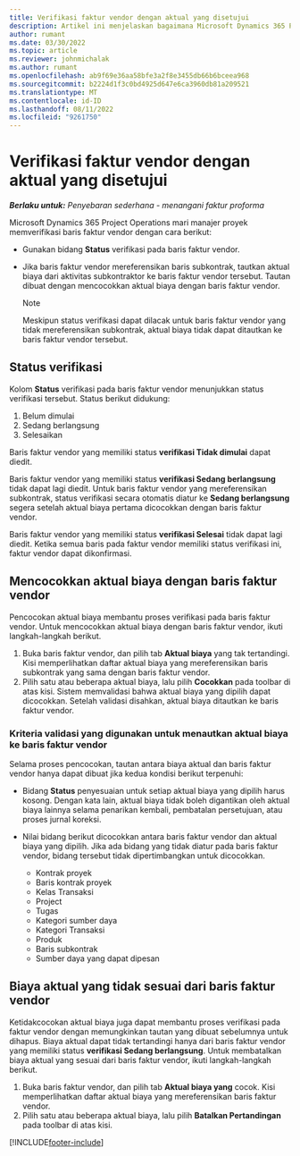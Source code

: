 ```yaml
---
title: Verifikasi faktur vendor dengan aktual yang disetujui
description: Artikel ini menjelaskan bagaimana Microsoft Dynamics 365 Project Operations mari manajer proyek memverifikasi faktur vendor dengan aktual yang disetujui sebagai kontraktor melakukan pekerjaan dan waktu yang tercatat, serta biaya dan materi yang digunakan oleh anggota tim proyek.
author: rumant
ms.date: 03/30/2022
ms.topic: article
ms.reviewer: johnmichalak
ms.author: rumant
ms.openlocfilehash: ab9f69e36aa58bfe3a2f8e3455db66b6bceea968
ms.sourcegitcommit: b2224d1f3c0bd4925d647e6ca3960db81a209521
ms.translationtype: MT
ms.contentlocale: id-ID
ms.lasthandoff: 08/11/2022
ms.locfileid: "9261750"
---
```

# <a name="verification-of-vendor-invoices-with-approved-actuals"></a>Verifikasi faktur vendor dengan aktual yang disetujui

_**Berlaku untuk:** Penyebaran sederhana - menangani faktur proforma_

Microsoft Dynamics 365 Project Operations mari manajer proyek memverifikasi baris faktur vendor dengan cara berikut:

- Gunakan bidang **Status** verifikasi pada baris faktur vendor.
- Jika baris faktur vendor mereferensikan baris subkontrak, tautkan aktual biaya dari aktivitas subkontraktor ke baris faktur vendor tersebut. Tautan dibuat dengan mencocokkan aktual biaya dengan baris faktur vendor.

    > [!NOTE]
    > Meskipun status verifikasi dapat dilacak untuk baris faktur vendor yang tidak mereferensikan subkontrak, aktual biaya tidak dapat ditautkan ke baris faktur vendor tersebut.

## <a name="verification-status"></a>Status verifikasi

Kolom **Status** verifikasi pada baris faktur vendor menunjukkan status verifikasi tersebut. Status berikut didukung:

1. Belum dimulai
2. Sedang berlangsung
3. Selesaikan

Baris faktur vendor yang memiliki status **verifikasi Tidak dimulai** dapat diedit.

Baris faktur vendor yang memiliki status **verifikasi Sedang berlangsung** tidak dapat lagi diedit. Untuk baris faktur vendor yang mereferensikan subkontrak, status verifikasi secara otomatis diatur ke **Sedang berlangsung** segera setelah aktual biaya pertama dicocokkan dengan baris faktur vendor.

Baris faktur vendor yang memiliki status **verifikasi Selesai** tidak dapat lagi diedit. Ketika semua baris pada faktur vendor memiliki status verifikasi ini, faktur vendor dapat dikonfirmasi.

## <a name="match-cost-actuals-to-vendor-invoice-lines"></a>Mencocokkan aktual biaya dengan baris faktur vendor

Pencocokan aktual biaya membantu proses verifikasi pada baris faktur vendor. Untuk mencocokkan aktual biaya dengan baris faktur vendor, ikuti langkah-langkah berikut.

1. Buka baris faktur vendor, dan pilih tab **Aktual biaya** yang tak tertandingi. Kisi memperlihatkan daftar aktual biaya yang mereferensikan baris subkontrak yang sama dengan baris faktur vendor.
2. Pilih satu atau beberapa aktual biaya, lalu pilih **Cocokkan** pada toolbar di atas kisi. Sistem memvalidasi bahwa aktual biaya yang dipilih dapat dicocokkan. Setelah validasi disahkan, aktual biaya ditautkan ke baris faktur vendor.

### <a name="validation-criteria-that-are-used-to-link-cost-actuals-to-vendor-invoice-lines"></a>Kriteria validasi yang digunakan untuk menautkan aktual biaya ke baris faktur vendor

Selama proses pencocokan, tautan antara biaya aktual dan baris faktur vendor hanya dapat dibuat jika kedua kondisi berikut terpenuhi:

- Bidang **Status** penyesuaian untuk setiap aktual biaya yang dipilih harus kosong. Dengan kata lain, aktual biaya tidak boleh digantikan oleh aktual biaya lainnya selama penarikan kembali, pembatalan persetujuan, atau proses jurnal koreksi.
- Nilai bidang berikut dicocokkan antara baris faktur vendor dan aktual biaya yang dipilih. Jika ada bidang yang tidak diatur pada baris faktur vendor, bidang tersebut tidak dipertimbangkan untuk dicocokkan.

    - Kontrak proyek
    - Baris kontrak proyek
    - Kelas Transaksi
    - Project
    - Tugas
    - Kategori sumber daya
    - Kategori Transaksi
    - Produk
    - Baris subkontrak
    - Sumber daya yang dapat dipesan

## <a name="unmatch-cost-actuals-from-a-vendor-invoice-line"></a>Biaya aktual yang tidak sesuai dari baris faktur vendor

Ketidakcocokan aktual biaya juga dapat membantu proses verifikasi pada faktur vendor dengan memungkinkan tautan yang dibuat sebelumnya untuk dihapus. Biaya aktual dapat tidak tertandingi hanya dari baris faktur vendor yang memiliki status **verifikasi Sedang berlangsung**. Untuk membatalkan biaya aktual yang sesuai dari baris faktur vendor, ikuti langkah-langkah berikut.

1. Buka baris faktur vendor, dan pilih tab **Aktual biaya yang** cocok. Kisi memperlihatkan daftar aktual biaya yang mereferensikan baris faktur vendor.
2. Pilih satu atau beberapa aktual biaya, lalu pilih **Batalkan Pertandingan** pada toolbar di atas kisi.

[!INCLUDE[footer-include](../../includes/footer-banner.md)]
